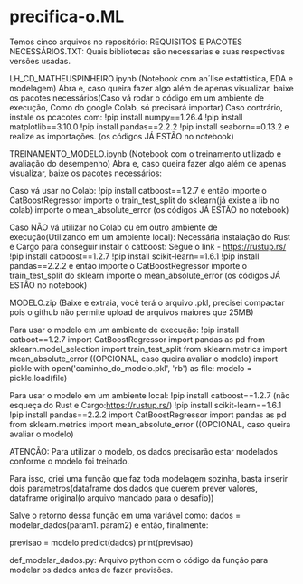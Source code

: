 # precifica-o.ML
Temos cinco arquivos no repositório: 
REQUISITOS E PACOTES NECESSÁRIOS.TXT: Quais bibliotecas são necessarias e suas respectivas versôes usadas.

LH_CD_MATHEUSPINHEIRO.ipynb (Notebook com an´lise estattistica, EDA e modelagem)
Abra e, caso queira fazer algo além de apenas visualizar, baixe os pacotes necessários(Caso vá rodar o código em um ambiente de execução, Como do google Colab, só precisará importar)
Caso contrário, instale os pcacotes com:
!pip install numpy==1.26.4
!pip install matplotlib==3.10.0
!pip install pandas==2.2.2
!pip install seaborn==0.13.2
e realize as importações.
(os códigos JÁ ESTÃO no notebook)

TREINAMENTO_MODELO.ipynb (Notebook com o treinamento utilizado e avaliação do desempenho)
Abra e, caso queira fazer algo além de apenas visualizar, baixe os pacotes necessários:

Caso vá usar no Colab:
!pip install catboost==1.2.7
e então importe o CatBoostRegressor
importe o train_test_split do sklearn(já existe a lib no colab)
importe o mean_absolute_error
(os códigos JÁ ESTÃO no notebook)

Caso NÃO vá utilizar no Colab ou em outro ambiente de execução(Utilizando em um ambiente local):
Necessária instalação do Rust e Cargo para conseguir instalr o catboost: Segue o link - https://rustup.rs/
!pip install catboost==1.2.7
!pip install scikit-learn==1.6.1
!pip install pandas==2.2.2
e então importe o CatBoostRegressor
importe o train_test_split do sklearn
importe o mean_absolute_error
(os códigos JÁ ESTÃO no notebook)

MODELO.zip (Baixe e extraia, você terá o arquivo .pkl, precisei compactar pois o github não permite upload de arquivos maiores que 25MB)

Para usar o modelo em um ambiente de execução:
!pip install catboot==1.2.7
import CatBoostRegressor
import pandas as pd
from sklearn.model_selection import train_test_split
from sklearn.metrics import mean_absolute_error ((OPCIONAL, caso queira avaliar o modelo)
import pickle
with open('caminho_do_modelo.pkl', 'rb') as file:
    modelo = pickle.load(file)


Para usar o modelo em um ambiente local:
!pip install catboost==1.2.7 (não esqueça do Rust e Cargo:https://rustup.rs/)
!pip install scikit-learn==1.6.1
!pip install pandas==2.2.2
import CatBoostRegressor
import pandas as pd
from sklearn.metrics import mean_absolute_error ((OPCIONAL, caso queira avaliar o modelo)

ATENÇÃO: Para utilizar o modelo, os dados precisarão estar modelados conforme o modelo foi treinado.

Para isso, criei uma função que faz toda modelagem sozinha, basta inserir dois parametros(dataframe dos dados que querem prever valores, dataframe original(o arquivo mandado para o desafio))

Salve o retorno dessa função em uma variável como: dados = modelar_dados(param1. param2) e então, finalmente:

previsao = modelo.predict(dados)
print(previsao)


def_modelar_dados.py: Arquivo python com o código da função para modelar os dados antes de fazer previsões.















